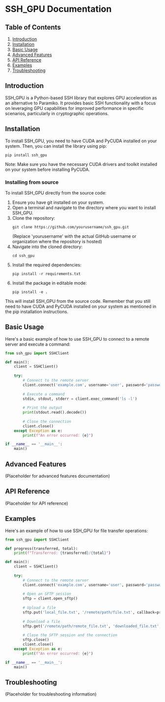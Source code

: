 # SSH_GPU Documentation

## Table of Contents
1. [Introduction](#introduction)
2. [Installation](#installation)
3. [Basic Usage](#basic-usage)
4. [Advanced Features](#advanced-features)
5. [API Reference](#api-reference)
6. [Examples](#examples)
7. [Troubleshooting](#troubleshooting)

## Introduction
SSH_GPU is a Python-based SSH library that explores GPU acceleration as an alternative to Paramiko. It provides basic SSH functionality with a focus on leveraging GPU capabilities for improved performance in specific scenarios, particularly in cryptographic operations.

## Installation
To install SSH_GPU, you need to have CUDA and PyCUDA installed on your system. Then, you can install the library using pip:

```
pip install ssh_gpu
```

Note: Make sure you have the necessary CUDA drivers and toolkit installed on your system before installing PyCUDA.

### Installing from source

To install SSH_GPU directly from the source code:

1. Ensure you have git installed on your system.
2. Open a terminal and navigate to the directory where you want to install SSH_GPU.
3. Clone the repository:
   ```
   git clone https://github.com/yourusername/ssh_gpu.git
   ```
   (Replace 'yourusername' with the actual GitHub username or organization where the repository is hosted)
4. Navigate into the cloned directory:
   ```
   cd ssh_gpu
   ```
5. Install the required dependencies:
   ```
   pip install -r requirements.txt
   ```
6. Install the package in editable mode:
   ```
   pip install -e .
   ```

This will install SSH_GPU from the source code. Remember that you still need to have CUDA and PyCUDA installed on your system as mentioned in the pip installation instructions.

## Basic Usage
Here's a basic example of how to use SSH_GPU to connect to a remote server and execute a command:

```python
from ssh_gpu import SSHClient

def main():
    client = SSHClient()
    
    try:
        # Connect to the remote server
        client.connect('example.com', username='user', password='password')
        
        # Execute a command
        stdin, stdout, stderr = client.exec_command('ls -l')
        
        # Print the output
        print(stdout.read().decode())
        
        # Close the connection
        client.close()
    except Exception as e:
        print(f"An error occurred: {e}")

if __name__ == '__main__':
    main()
```

## Advanced Features
(Placeholder for advanced features documentation)

## API Reference
(Placeholder for API reference)

## Examples
Here's an example of how to use SSH_GPU for file transfer operations:

```python
from ssh_gpu import SSHClient

def progress(transferred, total):
    print(f"Transferred: {transferred}/{total}")

def main():
    client = SSHClient()
    
    try:
        # Connect to the remote server
        client.connect('example.com', username='user', password='password')
        
        # Open an SFTP session
        sftp = client.open_sftp()
        
        # Upload a file
        sftp.put('local_file.txt', '/remote/path/file.txt', callback=progress)
        
        # Download a file
        sftp.get('/remote/path/remote_file.txt', 'downloaded_file.txt', callback=progress)
        
        # Close the SFTP session and the connection
        sftp.close()
        client.close()
    except Exception as e:
        print(f"An error occurred: {e}")

if __name__ == '__main__':
    main()
```

## Troubleshooting
(Placeholder for troubleshooting information)
